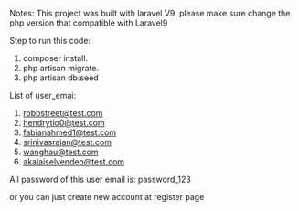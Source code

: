 Notes: 
This project was built with laravel V9. 
please make sure change the php version that compatible with Laravel9

Step to run this code:

1. composer install.
2. php artisan migrate.
3. php artisan db:seed

List of user_emai:
1. robbstreet@test.com        
2. hendrytio0@test.com
3. fabianahmed1@test.com
4. srinivasrajan@test.com
5. wanghau@test.com
6. akalaiselvendeo@test.com

All password of this user email is: password_123

or you can just create new account at register page
